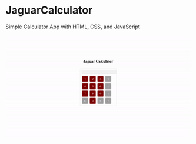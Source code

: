 # JaguarCalculator
Simple Calculator App with HTML, CSS, and JavaScript

<img src="calc.gif" alt="calculator">
